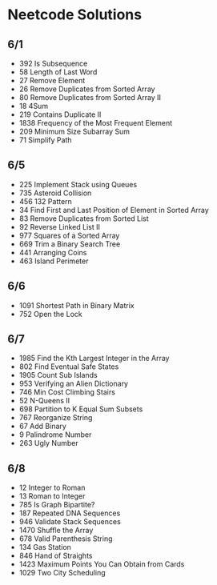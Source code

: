 # Neetcode Solutions

## 6/1
- 392 Is Subsequence
- 58 Length of Last Word
- 27 Remove Element
- 26 Remove Duplicates from Sorted Array
- 80 Remove Duplicates from Sorted Array II
- 18 4Sum
- 219 Contains Duplicate II
- 1838 Frequency of the Most Frequent Element
- 209 Minimum Size Subarray Sum
- 71 Simplify Path

## 6/5
- 225 Implement Stack using Queues
- 735 Asteroid Collision
- 456 132 Pattern
- 34 Find First and Last Position of Element in Sorted Array
- 83 Remove Duplicates from Sorted List
- 92 Reverse Linked List II
- 977 Squares of a Sorted Array
- 669 Trim a Binary Search Tree
- 441 Arranging Coins
- 463 Island Perimeter

## 6/6
- 1091 Shortest Path in Binary Matrix
- 752 Open the Lock

## 6/7
- 1985 Find the Kth Largest Integer in the Array
- 802 Find Eventual Safe States
- 1905 Count Sub Islands
- 953 Verifying an Alien Dictionary
- 746 Min Cost Climbing Stairs
- 52 N-Queens II
- 698 Partition to K Equal Sum Subsets
- 767 Reorganize String
- 67 Add Binary
- 9 Palindrome Number
- 263 Ugly Number

## 6/8
- 12 Integer to Roman
- 13 Roman to Integer
- 785 Is Graph Bipartite?
- 187 Repeated DNA Sequences
- 946 Validate Stack Sequences
- 1470 Shuffle the Array
- 678 Valid Parenthesis String
- 134 Gas Station
- 846 Hand of Straights
- 1423 Maximum Points You Can Obtain from Cards
- 1029 Two City Scheduling


